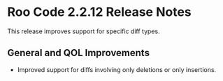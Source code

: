 # Roo Code 2.2.12 Release Notes

This release improves support for specific diff types.

## General and QOL Improvements

*   Improved support for diffs involving only deletions or only insertions.